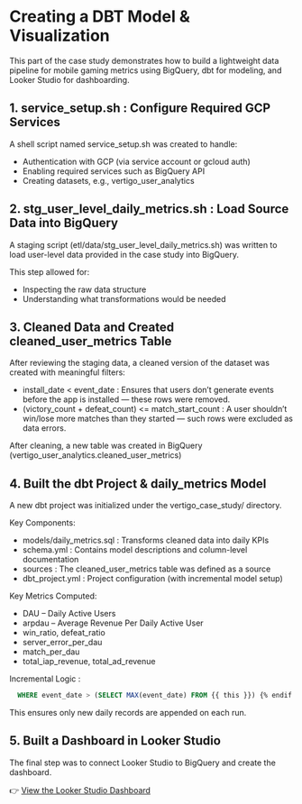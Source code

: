 # Creating a DBT Model & Visualization

This part of the case study demonstrates how to build a lightweight data pipeline for mobile gaming metrics using BigQuery, dbt for modeling, and Looker Studio for dashboarding.

## 1. service_setup.sh : Configure Required GCP Services

A shell script named service_setup.sh was created to handle:

- Authentication with GCP (via service account or gcloud auth)
- Enabling required services such as BigQuery API
- Creating datasets, e.g., vertigo_user_analytics

## 2. stg_user_level_daily_metrics.sh : Load Source Data into BigQuery

A staging script (etl/data/stg_user_level_daily_metrics.sh) was written to load user-level data provided in the case study into BigQuery.

This step allowed for:
- Inspecting the raw data structure
- Understanding what transformations would be needed

## 3. Cleaned Data and Created cleaned_user_metrics Table

After reviewing the staging data, a cleaned version of the dataset was created with meaningful filters:
- install_date < event_date : Ensures that users don’t generate events before the app is installed — these rows were removed.
- (victory_count + defeat_count) <= match_start_count : A user shouldn’t win/lose more matches than they started — such rows were excluded as data errors.

After cleaning, a new table was created in BigQuery (vertigo_user_analytics.cleaned_user_metrics)

## 4. Built the dbt Project & daily_metrics Model

A new dbt project was initialized under the vertigo_case_study/ directory.
 
Key Components:
- models/daily_metrics.sql : Transforms cleaned data into daily KPIs
- schema.yml : Contains model descriptions and column-level documentation
- sources : The cleaned_user_metrics table was defined as a source
- dbt_project.yml : Project configuration (with incremental model setup)

Key Metrics Computed:
- DAU – Daily Active Users
- arpdau – Average Revenue Per Daily Active User
- win_ratio, defeat_ratio
- server_error_per_dau
- match_per_dau
- total_iap_revenue, total_ad_revenue

Incremental Logic :

```sql {% if is_incremental() %}
  WHERE event_date > (SELECT MAX(event_date) FROM {{ this }}) {% endif %}
```
This ensures only new daily records are appended on each run.

## 5. Built a Dashboard in Looker Studio

The final step was to connect Looker Studio to BigQuery and create the dashboard.

👉 [View the Looker Studio Dashboard](https://lookerstudio.google.com/reporting/57b45932-3621-4837-b515-1de0dc5ee29f/page/4ltTF/edit)